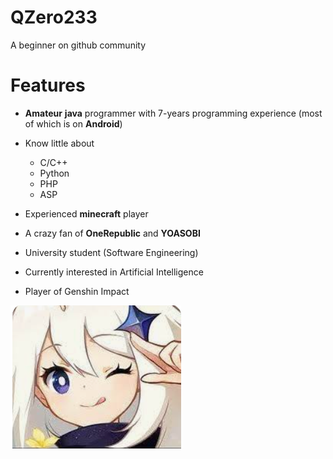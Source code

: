 # QZero233

A beginner on github community

# Features

- **Amateur** **java** programmer with 7-years programming experience (most of which is on **Android**)

- Know little about

  - C/C++
  - Python
  - PHP
  - ASP
  
- Experienced **minecraft** player

- A crazy fan of **OneRepublic** and **YOASOBI**

- University student (Software Engineering)

- Currently interested in Artificial Intelligence

- Player of Genshin Impact

![yuan](https://raw.githubusercontent.com/QZero233/MyPictureBed/main/QQ%E6%88%AA%E5%9B%BE20230417090645.p797lyxffsi.png)
